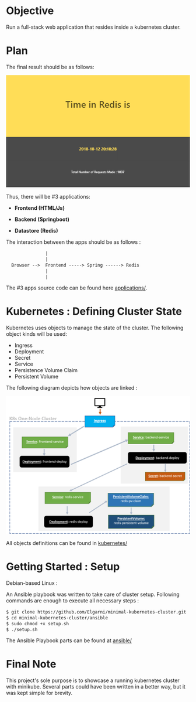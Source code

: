 
# Objective

Run a full-stack web application that resides inside a kubernetes cluster.

# Plan
    
The final result should be as follows:

![gif](docs/webpage.gif)

Thus, there will be #3 applications:

- **Frontend  (HTML/Js)**

- **Backend (Springboot)**

- **Datastore  (Redis)**

        
The interaction between the apps should be as follows :

```text
               |
               | 
  Browser -->  Frontend -----> Spring ------> Redis
               |
               |
```
    
The #3 apps source code can be found here [applications/](applications/). 


# Kubernetes : Defining Cluster State

Kubernetes uses objects to manage the state of the cluster. The following object kinds will be used:

 - Ingress
 - Deployment
 - Secret
 - Service
 - Persistence Volume Claim
 - Persistent Volume

The following diagram depicts how objects are linked :

![alt text](docs/k8s-objects-graph.png)
 
           
           
All objects definitions can be found in [kubernetes/](kubernetes/)
 
# Getting Started : Setup

Debian-based Linux :
     
An Ansible playbook was written to take care of cluster setup.
     Following commands are enough to execute all necessary steps :
     
```console
$ git clone https://github.com/Elgarni/minimal-kubernetes-cluster.git
$ cd minimal-kubernetes-cluster/ansible
$ sudo chmod +x setup.sh
$ ./setup.sh
```

The Ansible Playbook parts can be found at [ansible/](ansible/)

# Final Note
This project's sole purpose is to showcase a running kubernetes cluster with minikube. Several parts could have been written in a better way, but it was kept simple for brevity.
